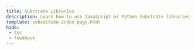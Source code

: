 ```yaml
---
title: Substrate Libraries
description: Learn how to use JavaScript or Python Substrate libraries such as Polkadot.js and Py Substrate Interface to interact with the Substrate side of Moonbeam.
template: subsection-index-page.html
hide: 
 - toc
 - feedback
---
```

